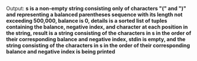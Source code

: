 Output: **s is a non-empty string consisting only of characters "(" and ")" and representing a balanced parentheses sequence with its length not exceeding 500,000, balance is 0, details is a sorted list of tuples containing the balance, negative index, and character at each position in the string, result is a string consisting of the characters in s in the order of their corresponding balance and negative index, stdin is empty, and the string consisting of the characters in s in the order of their corresponding balance and negative index is being printed**